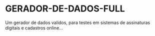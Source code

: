 # GERADOR-DE-DADOS-FULL
Um gerador de dados validos, para testes em sistemas de assinaturas digitais e cadastros online...
